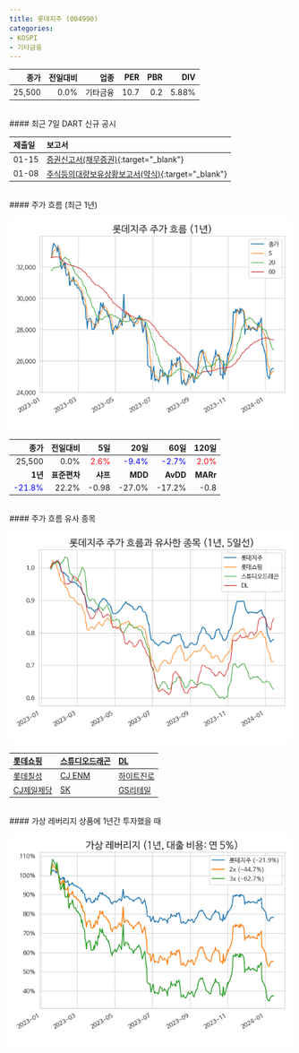 ```yaml
---
title: 롯데지주 (004990)
categories:
- KOSPI
- 기타금융
---
```


|**종가**|**전일대비**|**업종**|**PER**|**PBR**|**DIV**|
|-------:|-----------:|-------:|------:|------:|------:|
|25,500|0.0%|기타금융|10.7|0.2|5.88%|

<!-- more -->

<br>
#### 최근 7일 DART 신규 공시<a id="dart"></a>


|**제출일**|**보고서**|
|:-----|:-------|
|01-15|[증권신고서(채무증권)](https://dart.fss.or.kr/dsaf001/main.do?rcpNo=20240115000359){:target="_blank"}|
|01-08|[주식등의대량보유상황보고서(약식)](https://dart.fss.or.kr/dsaf001/main.do?rcpNo=20240108000580){:target="_blank"}|

<br>
#### 주가 흐름 (최근 1년)<a id="price"></a>

![004990](/assets/images/stock/004990.png)

|**종가**|**전일대비**|**5일**|**20일**|**60일**|**120일**|
|-------:|-----------:|------:|-------:|-------:|--------:|
| 25,500 | 0.0% | <span style="color: red">2.6%</span> | <span style="color: blue">-9.4%</span> | <span style="color: blue">-2.7%</span> | <span style="color: red">2.0%</span> |
|**1년**|**표준편차**|**샤프**|**MDD**|**AvDD**|**MARr**|
| <span style="color: blue">-21.8%</span> | 22.2% | -0.98 | -27.0% | -17.2% | -0.8 |

<br>
#### 주가 흐름 유사 종목<a id="corr"></a>

![004990](/assets/images/stock/004990_corr.png)

| [롯데쇼핑](/023530/) | [스튜디오드래곤](/253450/) | [DL](/000210/) |
|:---------------------------------------|:---------------------------------------|:---------------------------------------|
| [롯데칠성](/005300/) | [CJ ENM](/035760/) | [하이트진로](/000080/) |
| [CJ제일제당](/097950/) | [SK](/034730/) | [GS리테일](/007070/) |

<br>
#### 가상 레버리지 상품에 1년간 투자했을 때<a id="2x"></a>

![004990](/assets/images/stock/004990_2x.png)

[^corr]: 상관계수를 이용하여 분석하였습니다.